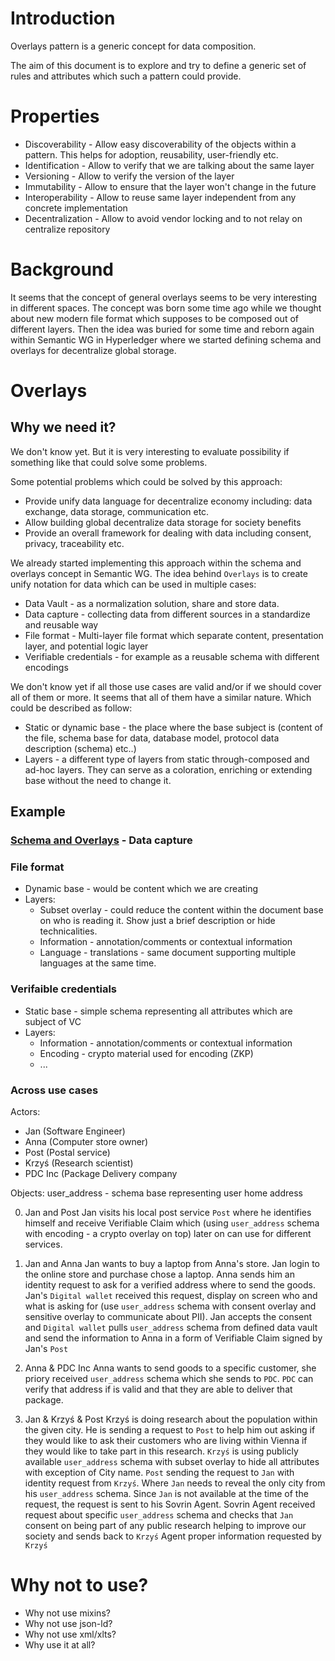 # Introduction

Overlays pattern is a generic concept for data composition.

The aim of this document is to explore and try to define a generic 
set of rules and attributes which such a pattern could provide.

# Properties

* Discoverability - Allow easy discoverability of the objects within a pattern. This helps for adoption, reusability, user-friendly etc.
* Identification - Allow to verify that we are talking about the same layer
* Versioning - Allow to verify the version of the layer
* Immutability - Allow to ensure that the layer won't change in the future
* Interoperability - Allow to reuse same layer independent from any concrete implementation
* Decentralization - Allow to avoid vendor locking and to not relay on centralize repository

# Background

It seems that the concept of general overlays seems to be very interesting in
different spaces. The concept was born some time ago while we thought about new
modern file format which supposes to be composed out of different layers. Then the
idea was buried for some time and reborn again within Semantic WG in
Hyperledger where we started defining schema and overlays for decentralize
global storage.


# Overlays 
## Why we need it?

We don't know yet. But it is very interesting to evaluate possibility if
something like that could solve some problems.

Some potential problems which could be solved by this approach:
* Provide unify data language for decentralize economy including: data exchange, data storage, communication etc. 
* Allow building global decentralize data storage for society benefits
* Provide an overall framework for dealing with data including consent, privacy, traceability etc.

We already started implementing this approach within the schema and overlays concept in Semantic WG. 
The idea behind `Overlays` is to create unify notation for data which can be used in multiple cases:

* Data Vault - as a normalization solution, share and store data.
* Data capture - collecting data from different sources in a standardize and reusable way
* File format - Multi-layer file format which separate content, presentation layer, and potential logic layer
* Verifiable credentials - for example as a reusable schema with different encodings

We don't know yet if all those use cases are valid and/or if we should cover all of them or more. It seems that all of them have a similar nature. Which could be described as follow:

* Static or dynamic base - the place where the base subject is (content of the file, schema base for data, database model, protocol data description (schema) etc..)
* Layers - a different type of layers from static through-composed and ad-hoc layers. They can serve as a coloration, enriching or extending base without the need to change it. 

## Example

### [Schema and Overlays](https://github.com/THCLab/schema-cake) - Data capture 
### File format

* Dynamic base - would be content which we are creating 
* Layers:
  * Subset overlay - could reduce the content within the document base on who is reading it. Show just a brief description or hide technicalities. 
  * Information - annotation/comments or contextual information
  * Language - translations - same document supporting multiple languages at the same time. 
  
### Verifaible credentials

* Static base - simple schema representing all attributes which are subject of VC
* Layers:
  * Information - annotation/comments or contextual information
  * Encoding - crypto material used for encoding (ZKP)
  * ...

### Across use cases 

Actors:
* Jan (Software Engineer)
* Anna (Computer store owner)
* Post (Postal service)
* Krzyś (Research scientist)
* PDC Inc (Package Delivery company

Objects:
user_address - schema base representing user home address 

0) Jan and Post
Jan visits his local post service `Post` where he identifies himself and receive Verifiable Claim which (using `user_address` schema with encoding - a crypto overlay on top)  later on can use for different services.

1) Jan and Anna
Jan wants to buy a laptop from Anna's store. Jan login to the online store and purchase chose a laptop. Anna sends him an identity request to ask for a verified address where to send the goods. Jan's `Digital wallet` received this request, display on screen who and what is asking for (use `user_address` schema with consent overlay and sensitive overlay to communicate about PII). Jan accepts the consent and `Digital wallet` pulls `user_address` schema from defined data vault and send the information to Anna in a form of Verifiable Claim signed by Jan's `Post`

2) Anna & PDC Inc
Anna wants to send goods to a specific customer, she priory received `user_address` schema which she sends to `PDC`. `PDC` can verify that address if is valid and that they are able to deliver that package.

3) Jan & Krzyś & Post
Krzyś is doing research about the population within the given city. He is sending a request to `Post` to help him out asking if they would like to ask their customers who are living within Vienna if they would like to take part in this research. `Krzyś` is using publicly available `user_address` schema with subset overlay to hide all attributes with exception of City name. 
`Post` sending the request to `Jan` with identity request from `Krzyś`. Where `Jan` needs to reveal the only city from his `user_address` schema. Since `Jan` is not available at the time of the request, the request is sent to his Sovrin Agent. 
Sovrin Agent received request about specific `user_address` schema and checks that `Jan` consent on being part of any public research helping to improve our society and sends back to `Krzyś` Agent proper information requested by `Krzyś`

# Why not to use?

* Why not use mixins?
* Why not use json-ld?
* Why not use xml/xlts?
* Why use it at all?
